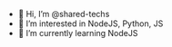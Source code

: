 - 👋 Hi, I’m @shared-techs
- 👀 I’m interested in NodeJS, Python, JS 
- 🌱 I’m currently learning NodeJS

<!---
shared-techs/shared-techs is a ✨ special ✨ repository because its `README.md` (this file) appears on your GitHub profile.
You can click the Preview link to take a look at your changes.
--->
